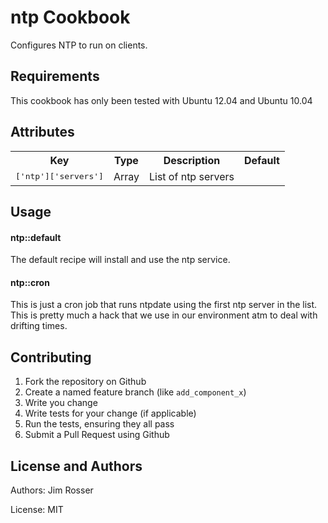 ntp Cookbook
============
Configures NTP to run on clients.

Requirements
------------
This cookbook has only been tested with Ubuntu 12.04 and Ubuntu 10.04

Attributes
----------

<table>
  <tr>
    <th>Key</th>
    <th>Type</th>
    <th>Description</th>
    <th>Default</th>
  </tr>
  <tr>
    <td><tt>['ntp']['servers']</tt></td>
    <td>Array</td>
    <td>List of ntp servers</td>
    <td><tt></tt></td>
  </tr>
</table>

Usage
-----
#### ntp::default
The default recipe will install and use the ntp service.

#### ntp::cron
This is just a cron job that runs ntpdate using the first ntp server in the list.  This is pretty much a hack that we use in our environment atm to deal with drifting times.


Contributing
------------
1. Fork the repository on Github
2. Create a named feature branch (like `add_component_x`)
3. Write you change
4. Write tests for your change (if applicable)
5. Run the tests, ensuring they all pass
6. Submit a Pull Request using Github

License and Authors
-------------------
Authors: Jim Rosser

License: MIT 
